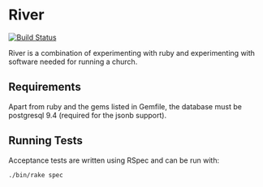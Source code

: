 River
=====

[![Build Status](https://travis-ci.org/ajsutton/river.svg?branch=master)](https://travis-ci.org/ajsutton/river)

River is a combination of experimenting with ruby and experimenting with software needed for running a church.

Requirements
------------

Apart from ruby and the gems listed in Gemfile, the database must be postgresql 9.4 (required for the jsonb support).

Running Tests
-------------

Acceptance tests are written using RSpec and can be run with:

	./bin/rake spec